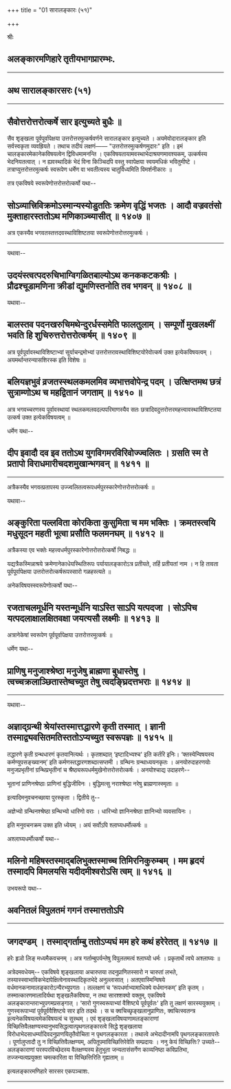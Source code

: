 +++
title = "01 सारालङ्कारः (५१)"

+++


श्रीः



## अलङ्कारमणिहारे तृतीयभागप्रारम्भः.


_________


## अथ सारालङ्कारसरः (५१)


_________




## सैवोत्तरोत्तरोत्कर्षे सार इत्युच्यते बुधैः ॥

सैव शृङ्खला पूर्वपूर्वापेक्षया उत्तरोत्तरमुत्कर्षवर्णने सारालङ्कार
इत्युच्यते । अयमेवोदारालङ्कार इति सर्वस्वकृता व्यवह्रियते । तथाच तदीयं
लक्षणं—— "उत्तरोत्तरमुत्कर्षणमुदारः" इति । इमं चालङ्कारमेकानेकविषयत्वेन
द्विविधमामनन्ति । एकविषयतायामवस्थाभेदाश्रयणमावश्यकम्, उत्कर्षस्य
भेदनियतत्वात् । न ह्यवस्थादिकं भेदं विना किञ्चिदपि वस्तु स्वापेक्षया
स्वयमधिकं भवितुमीष्टे । तत्राप्युत्तरोत्तरमुत्कर्षः स्वरूपेण धर्मेण वा
भवतीत्यस्य चातुर्विध्यमिति विमर्शनीकारः ॥

तत्र एकविषये स्वरूपेणोत्तरोत्तरोत्कर्षो यथा--



## सोऽव्यात्त्रिविक्रमोऽस्मान्यस्योडुततिः क्रमेण वृद्धिं भजतः । आदौ वज्रवतंसो मुक्ताहारस्ततोऽथ मणिकाञ्च्यासीत् ॥ १४०७ ॥

अत्र एकस्यैव भगवतस्तत्तदवस्थाविशिष्टतया स्वरूपेणोत्तरोत्तरमुत्कर्षः ।


_________


यथावा--



## उदयंस्त्वत्पदरुचिभाग्विगळितबाल्योऽथ कनककटकश्रीः । प्रौढश्चूडामणिना क्रीडां द्युमणिस्तनोति तव भगवन् ॥ १४०८ ॥

यथावा--



## बालस्तव पदनखरुचिमथेन्दुरर्धस्समेति फालतुलाम् । सम्पूर्णो मुखलक्ष्मीं भवति हि शुचिरुत्तरोत्तरोत्कर्षम् ॥ १४०९ ॥

अत्र पूर्वपूर्वावस्थाविशिष्टाभ्यां सूर्याचन्द्रमोभ्यां
उत्तरोत्तरावस्थाविशिष्टयोरेवोत्कर्ष उक्त इत्येकविषयत्वम् ।
अयमर्थान्तरन्यासशिरस्क इति विशेषः ॥



## बलियज्ञभुवं व्रजतस्स्थलकमलमिव व्यभात्तवोपेन्द्र पदम् । उत्क्षिप्तमथ छत्रं सुत्राम्णोऽथ च महद्वितानं जगताम् ॥ १४१० ॥

अत्र भगवच्चरणस्य पूर्वावस्थायां स्थलकमलवदल्पपरिमाणस्यैव सतः
छत्रादिवदुत्तरोत्तरमहत्त्वावस्थाविशिष्टतया उत्कर्ष उक्त इत्येकविषयत्वम्
॥

धर्मेण यथा--



## दीप इवादौ दव इव ततोऽथ युगविगमरविरिवोज्ज्वलितः । ग्रसति स्म ते प्रतापो विराधमारीचदशमुखान्भगवन् ॥ १४११ ॥


_________


अत्रैकस्यैव भगवत्प्रतापस्य
उज्ज्वलितत्वरूपधर्मपुरस्कारेणोत्तरोत्तरोत्कर्षः ॥

यथावा--



## अङ्कुरिता पल्लविता कोरकिता कुसुमिता च मम भक्तिः । क्रमतस्त्वयि मधुसूदन महती भूत्वा प्रसौति फलमनघम् ॥ १४१२ ॥

अत्रैकस्या एव भक्तेः महत्त्वधर्मपुरस्कारेणोत्तरोत्तरोत्कर्षो निबद्धः ॥

यद्यत्रैकस्मिन्नाश्रये क्रमेणानेकाधेयस्थितिरूपः पर्यायालङ्कारोऽत्र
प्रतीयते, तर्हि प्रतीयतां नाम । न हि तावता पूर्वपूर्वापेक्षया
उत्तरोत्तरोत्कर्षरूपस्सारो गळहस्त्यते ॥

अनेकविषयस्स्वरूपेणोत्कर्षो यथा--



## रजताचलमूर्धनि यस्तन्मूर्धनि याऽस्ति साऽपि यत्पदजा । सोऽपिच यत्पदलाक्षालक्षितवक्षा जयत्यसौ लक्ष्मीः ॥ १४१३ ॥

अत्रानेकेषां स्वरूपेण पूर्वपूर्वापेक्षया उत्तरोत्तरमुत्कर्षः ॥

धर्मेण यथा--



## प्राणिषु मनुजाश्श्रेष्ठा मनुजेषु ब्राह्मणा बुधास्तेषु । त्वच्चक्रलाञ्छितास्तेष्वच्युत तेषु त्वदङ्घ्रिदत्तभराः ॥ १४१४ ॥


_________


यथावा--



## अज्ञाद्ग्रन्थी श्रेयांस्तस्मात्तद्धारणे कृती तस्मात् । ज्ञानी तस्माद्व्यवसितमतिस्ततोऽप्यच्युत स्वरूपज्ञः ॥ १४१५ ॥

तद्धारणे कृती ग्रन्थधारणं कृतवानित्यर्थः । कृतशब्दात् ‘इष्टादिभ्यश्च'
इति कर्तरि इनिः। ‘क्तस्येन्विषयस्य कर्मण्युपसङ्ख्यानम्’ इति
कर्मणस्तद्धारणशब्दात्सप्तमी । ग्रन्थिनः ग्रन्थाध्ययनकृतः ।
अनयोरुदाहरणयोः मनुजप्रभृतीनां ग्रन्थिप्रभृतीनां च
श्रैष्ठ्यरूपधर्ममुखेनोत्तरोत्तरोत्कर्षः । अनयोश्चाद्य उदाहरणे--

भूतानां प्राणिनश्रेष्ठाः प्राणिनां बुद्धिजीविनः ।
बुद्धिमत्सु नराश्श्रेष्ठा नरेषु ब्राह्मणास्स्मृताः ॥

इत्यादिमनुवचनच्छाया पुरस्कृता । द्वितीये तु--

अज्ञेभ्यो ग्रन्थिनश्श्रेष्ठा ग्रन्थिभ्यो धारिणो वराः ।
धारिभ्यो ज्ञानिनश्रेष्ठा ज्ञानिभ्यो व्यवसायिनः ।

इति मनुवचनक्रम उक्त इति ध्येयम् । अयं सर्वोऽपि श्लाघ्यधर्मोत्कर्षः ॥

अश्लाघ्यधर्मोत्कर्षो यथा--



## मलिनो महिषस्तस्माद्बलिभुक्तस्माच्च तिमिरनिकुरुम्बम् । मम हृदयं तस्मादपि विमलयसि यदीदमीश्वरोऽसि त्वम् ॥ १४१६ ॥

उभयरूपो यथा--



## अवनितलं विपुलतमं गगनं तस्मात्ततोऽपि


_________


## जगदण्डम् । तस्माद्गर्ताम्बु ततोऽप्यघं मम हरे कथं हरेरेतत् ॥ १४१७ ॥

हरेः हृञो लिङ् मध्यमैकवचनम् । अत्र गर्ताम्बुपर्यन्तेषु विपुलतमत्वं
श्लाघ्यो धर्मः । प्रकृतार्थे त्वघे अश्लाघ्यः ॥

अत्रेदमवधेयम्-- एकविषये शृङ्खलाया अचारुतया तदनुप्राणितस्सारो न चारुतां
लभते, तस्यास्स्वाभाविकभेदापेक्षित्वेनावस्थादिकृतभेदे अनुल्लासात् ।
अतएवास्मिन्विषये वर्धमानकनामालङ्कारोऽन्यैरभ्युपगतः । तल्लक्षणं च
‘रूपधर्माभ्यामाधिक्ये वर्धमानकम्’ इति कृतम् । तस्मात्कारणमालादिर्यथा
शृङ्खलैकविषया, न तथा सारश्शक्यो वक्तुम्, एकविषये
अलङ्कारान्तराभ्युपगमप्रसङ्गात् । ‘सारो गुणस्वरूपाभ्यां वैशिष्ट्ये
पूर्वपूर्वतः' इति तु लक्षणं सारस्ययुक्तम् । गुणस्वरूपाभ्यां
पूर्वपूर्ववैशिष्ट्ये सार इति तदर्थः । स च क्वचिच्छृङ्खलानुप्राणितः,
क्वचित्स्वतन्त्र इत्यनेकविषयत्वमेकविषयत्वं च सुस्थम् । एवं
शृङ्खलाविषयाणामलङ्काराणां
विच्छित्तिवैलक्षण्यस्यानुभवसिद्धत्वात्पृथगलङ्कारत्वे सिद्धे शृङ्खलाया
विरोधाभेदसाधर्म्यादिवदनुप्राणयितृतैवोचिता न पृथगलङ्कारता । तथात्वे
अभेदादीनामपि पृथगलङ्कारतापत्तेः । पूर्णालुप्तादौ तु न
विच्छित्तिवैलक्षण्यम्, अपितूपमाविच्छित्तिरेवेति सम्प्रदायः । ननु केयं
विच्छित्तिः? उच्यते-- अलङ्काराणां परस्परविच्छेदस्य वैलक्षण्यस्य हेतुभूता
जन्यतासंसर्गेण काव्यनिष्ठा कविप्रतिभा, तज्जन्यत्वप्रयुक्ता चमत्कारिता वा
विच्छित्तिरिति गृह्यताम् ॥

इत्यलङ्कारमणिहारे सारसर एकपञ्चाशः.


_________


